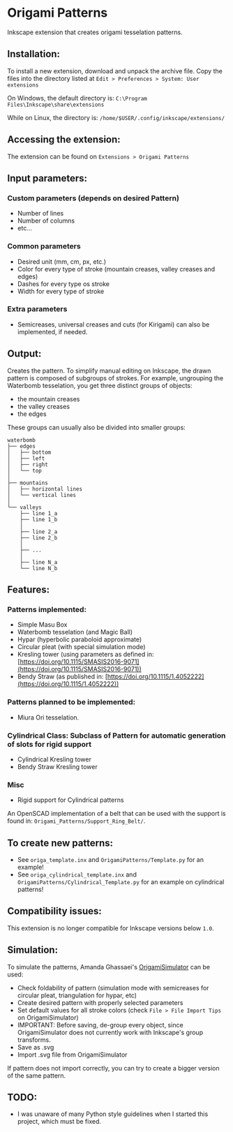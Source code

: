 # Origami Patterns
Inkscape extension that creates origami tesselation patterns.

## Installation:
To install a new extension, download and unpack the archive file. Copy the files into the directory listed at `Edit > Preferences > System: User extensions`

On Windows, the default directory is:
`C:\Program Files\Inkscape\share\extensions`

While on Linux, the directory is:
`/home/$USER/.config/inkscape/extensions/`

## Accessing the extension:
The extension can be found on `Extensions > Origami Patterns`

## Input parameters:
### Custom parameters (depends on desired Pattern)
- Number of lines
- Number of columns
- etc...
### Common parameters
- Desired unit (mm, cm, px, etc.)
- Color for every type of stroke (mountain creases, valley creases and edges)
- Dashes for every type os stroke
- Width for every type of stroke
### Extra parameters
- Semicreases, universal creases and cuts (for Kirigami) can also be implemented, if needed.

## Output:
Creates the pattern.
To simplify manual editing on Inkscape, the drawn pattern is composed of subgroups of strokes.
For example, ungrouping the Waterbomb tesselation, you get three distinct groups of objects:
- the mountain creases
- the valley creases
- the edges

These groups can usually also be divided into smaller groups:

```
waterbomb
├── edges
│   ├── bottom
│   ├── left
│   ├── right
│   └── top
│
├── mountains
│   ├── horizontal lines
│   └── vertical lines
│
└── valleys
    ├── line 1_a
    ├── line 1_b
    │
    ├── line 2_a
    ├── line 2_b
    │
    ├── ...
    │
    ├── line N_a
    └── line N_b
```
## Features:
### Patterns implemented:
- Simple Masu Box
- Waterbomb tesselation (and Magic Ball)
- Hypar (hyperbolic paraboloid approximate)
- Circular pleat (with special simulation mode)
- Kresling tower (using parameters as defined in: [https://doi.org/10.1115/SMASIS2016-9071](https://doi.org/10.1115/SMASIS2016-9071))
- Bendy Straw (as published in: [https://doi.org/10.1115/1.4052222](https://doi.org/10.1115/1.4052222))

### Patterns planned to be implemented:
- Miura Ori tesselation.

### Cylindrical Class: Subclass of Pattern for automatic generation of slots for rigid support
-  Cylindrical Kresling tower
- Bendy Straw Kresling tower
### Misc
- Rigid support for Cylindrical patterns

An OpenSCAD implementation of a belt that can be used with the support is found in: `Origami_Patterns/Support_Ring_Belt/`.


## To create new patterns:
- See `origa_template.inx` and `OrigamiPatterns/Template.py` for an example!
- See `origa_cylindrical_template.inx` and `OrigamiPatterns/Cylindrical_Template.py` for an example on cylindrical patterns!

## Compatibility issues:
This extension is no longer compatible for Inkscape versions below `1.0`.

## Simulation:
To simulate the patterns, Amanda Ghassaei's [OrigamiSimulator](http://apps.amandaghassaei.com/OrigamiSimulator/) can be used:

- Check foldability of pattern (simulation mode with semicreases for circular pleat, triangulation for hypar, etc)
- Create desired pattern with properly selected parameters
- Set default values for all stroke colors (check `File > File Import Tips` on OrigamiSimulator)
- IMPORTANT: Before saving, de-group every object, since OrigamiSimulator does not currently work with Inkscape's group transforms.
- Save as .svg
- Import .svg file from OrigamiSimulator

If pattern does not import correctly, you can try to create a bigger version of the same pattern.

## TODO:
- I was unaware of many Python style guidelines when I started this project, which must be fixed.
